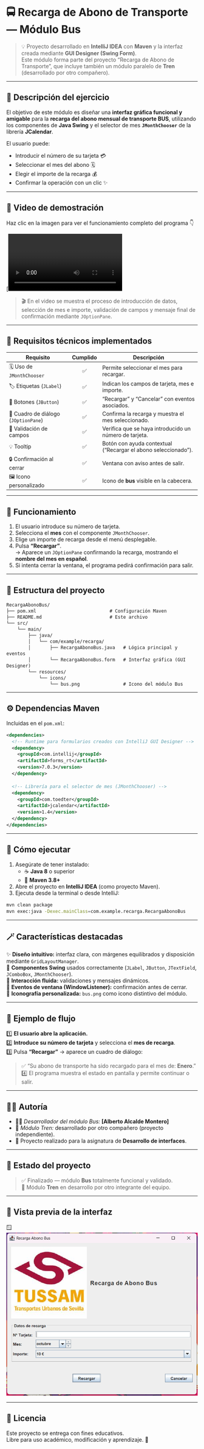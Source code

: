 # 🚍 Recarga de Abono de Transporte — Módulo **Bus**

> 💡 Proyecto desarrollado en **IntelliJ IDEA** con **Maven** y la interfaz creada mediante **GUI Designer (Swing Form)**.  
> Este módulo forma parte del proyecto “Recarga de Abono de Transporte”, que incluye también un módulo paralelo de **Tren** (desarrollado por otro compañero).

---

## 🎯 **Descripción del ejercicio**

El objetivo de este módulo es diseñar una **interfaz gráfica funcional y amigable** para la **recarga del abono mensual de transporte BUS**, utilizando los componentes de **Java Swing** y el selector de mes **`JMonthChooser`** de la librería **JCalendar**.

El usuario puede:
- Introducir el número de su tarjeta 💳  
- Seleccionar el mes del abono 🗓️  
- Elegir el importe de la recarga 💰  
- Confirmar la operación con un clic ✨  

---

## 🎥 **Video de demostración**

Haz clic en la imagen para ver el funcionamiento completo del programa 👇

[![Ver video de demostración](docs/interfaz_bus.mp4)

> 🎬 En el video se muestra el proceso de introducción de datos, selección de mes e importe, validación de campos y mensaje final de confirmación mediante `JOptionPane`.

---

## 🧩 **Requisitos técnicos implementados**

| Requisito | Cumplido | Descripción |
|------------|:---------:|-------------|
| 🗓️ Uso de `JMonthChooser` | ✅ | Permite seleccionar el mes para recargar. |
| 🏷️ Etiquetas (`JLabel`) | ✅ | Indican los campos de tarjeta, mes e importe. |
| 🔘 Botones (`JButton`) | ✅ | “Recargar” y “Cancelar” con eventos asociados. |
| 💬 Cuadro de diálogo (`JOptionPane`) | ✅ | Confirma la recarga y muestra el mes seleccionado. |
| 🧮 Validación de campos | ✅ | Verifica que se haya introducido un número de tarjeta. |
| 💡 Tooltip | ✅ | Botón con ayuda contextual (“Recargar el abono seleccionado”). |
| 🔒 Confirmación al cerrar | ✅ | Ventana con aviso antes de salir. |
| 🖼️ Icono personalizado | ✅ | Icono de **bus** visible en la cabecera. |

---

## 🧠 **Funcionamiento**

1. El usuario introduce su número de tarjeta.
2. Selecciona el **mes** con el componente `JMonthChooser`.
3. Elige un importe de recarga desde el menú desplegable.
4. Pulsa **“Recargar”**.  
   → Aparece un `JOptionPane` confirmando la recarga, mostrando el **nombre del mes en español**.
5. Si intenta cerrar la ventana, el programa pedirá confirmación para salir.

---

## 🧱 **Estructura del proyecto**

```
RecargaAbonoBus/
├── pom.xml                           # Configuración Maven
├── README.md                         # Este archivo
└── src/
    └── main/
        ├── java/
        │   └── com/example/recarga/
        │       ├── RecargaAbonoBus.java   # Lógica principal y eventos
        │       └── RecargaAbonoBus.form   # Interfaz gráfica (GUI Designer)
        └── resources/
            └── icons/
                └── bus.png                # Icono del módulo Bus
```

---

## ⚙️ **Dependencias Maven**

Incluidas en el `pom.xml`:

```xml
<dependencies>
  <!-- Runtime para formularios creados con IntelliJ GUI Designer -->
  <dependency>
    <groupId>com.intellij</groupId>
    <artifactId>forms_rt</artifactId>
    <version>7.0.3</version>
  </dependency>

  <!-- Librería para el selector de mes (JMonthChooser) -->
  <dependency>
    <groupId>com.toedter</groupId>
    <artifactId>jcalendar</artifactId>
    <version>1.4</version>
  </dependency>
</dependencies>
```

---

## 🚀 **Cómo ejecutar**

1. Asegúrate de tener instalado:
   - ☕ **Java 8** o superior  
   - 🧰 **Maven 3.8+**
2. Abre el proyecto en **IntelliJ IDEA** (como proyecto Maven).
3. Ejecuta desde la terminal o desde IntelliJ:

```bash
mvn clean package
mvn exec:java -Dexec.mainClass=com.example.recarga.RecargaAbonoBus
```

---

## 🪄 **Características destacadas**

✨ **Diseño intuitivo:** interfaz clara, con márgenes equilibrados y disposición mediante `GridLayoutManager`.  
🧩 **Componentes Swing** usados correctamente (`JLabel`, `JButton`, `JTextField`, `JComboBox`, `JMonthChooser`).  
💬 **Interacción fluida:** validaciones y mensajes dinámicos.  
🔔 **Eventos de ventana (WindowListener):** confirmación antes de cerrar.  
🎨 **Iconografía personalizada:** `bus.png` como icono distintivo del módulo.  

---

## 🧠 **Ejemplo de flujo**

1️⃣ **El usuario abre la aplicación.**  
2️⃣ **Introduce su número de tarjeta** y selecciona el **mes de recarga**.  
3️⃣ Pulsa **“Recargar”** → aparece un cuadro de diálogo:  
> ✅ “Su abono de transporte ha sido recargado para el mes de: **Enero**.”  
4️⃣ El programa muestra el estado en pantalla y permite continuar o salir.

---

## 👨‍💻 **Autoría**

- 🧑‍💻 *Desarrollador del módulo Bus:* **[Alberto Alcalde Montero]**  
- 🚆 *Módulo Tren:* desarrollado por otro compañero (proyecto independiente).  
- 🧠 Proyecto realizado para la asignatura de **Desarrollo de interfaces**.  

---

## 🏁 **Estado del proyecto**

> ✅ Finalizado — módulo **Bus** totalmente funcional y validado.  
> 🚧 Módulo **Tren** en desarrollo por otro integrante del equipo.

---

## 📸 **Vista previa de la interfaz**

🪟 ![Vista previa](docs/interfaz_bus.png)

---

## 💬 **Licencia**

Este proyecto se entrega con fines educativos.  
Libre para uso académico, modificación y aprendizaje. 🧩
